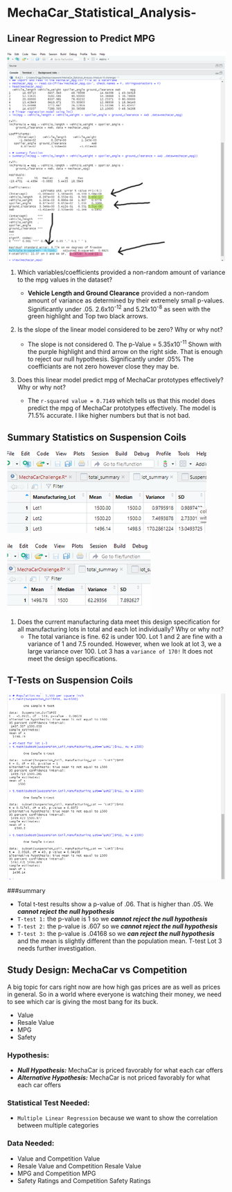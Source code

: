 # MechaCar_Statistical_Analysis-

## Linear Regression to Predict MPG
![LinearRegress](https://github.com/Aceofhearts1/MechaCar_Statistical_Analysis-/blob/main/Images/Linear_Regression.png)

1. Which variables/coefficients provided a non-random amount of variance to the mpg values in the dataset?
   - **Vehicle Length and Ground Clearance** provided a non-random amount of variance as determined by their extremely small p-values. Significantly under .05. 2.6x10<sup>-12</sup> and 5.21x10<sup>-8</sup> as seen with the green highlight and Top two black arrows.

2. Is the slope of the linear model considered to be zero? Why or why not?
   - The slope is not considered 0. The p-Value = 5.35x10<sup>-11</sup> Shown with the purple highlight and third arrow on the right side. That is enough to reject our null hypothesis. Significantly under .05% The coefficiants are not zero however close they may be.

3. Does this linear model predict mpg of MechaCar prototypes effectively? Why or why not?
   - The ```r-squared value = 0.7149``` which tells us that this model does predict the mpg of MechaCar prototypes effectively. The model is 71.5% accurate. I like higher numbers but that is not bad.

## Summary Statistics on Suspension Coils

![sum1](https://github.com/Aceofhearts1/MechaCar_Statistical_Analysis-/blob/main/Images/Summary_Statistics1.png)

![sum2](https://github.com/Aceofhearts1/MechaCar_Statistical_Analysis-/blob/main/Images/Summary_Statistics2.png)

1. Does the current manufacturing data meet this design specification for all manufacturing lots in total and each lot individually? Why or why not?
   - The total variance is fine. 62 is under 100. Lot 1 and 2 are fine with a variance of 1 and 7.5 rounded. However, when we look at lot 3, we a large variance over 100. Lot 3 has a ```variance of 170!``` It does not meet the design specifications.

## T-Tests on Suspension Coils

![t-test](https://github.com/Aceofhearts1/MechaCar_Statistical_Analysis-/blob/main/Images/T-Test.png)

###summary

- Total t-test results show a p-value of .06. That is higher than .05. We ***cannot reject the null hypothesis***
- ```T-test 1:``` the p-value is 1 so we ***cannot reject the null hypothesis***
- ```T-test 2:``` the p-value is .607 so we ***cannot reject the null hypothesis***
- ```T-test 3:``` the p-value is .04168 so we ***can reject the null hypothesis*** and the mean is slightly different than the population mean. T-test Lot 3 needs further investigation.

## Study Design: MechaCar vs Competition

A big topic for cars right now are how high gas prices are as well as prices in general. So in a world where everyone is watching their money, we need to see which car is giving the most bang for its buck.

- Value
- Resale Value
- MPG
- Safety

### Hypothesis:
- ***Null Hypothesis:*** MechaCar is priced favorably for what each car offers
- ***Alternative Hypothesis:*** MechaCar is not priced favorably for what each car offers

### Statistical Test Needed:
- ```Multiple Linear Regression``` because we want to show the correlation between multiple categories

### Data Needed:

- Value and Competition Value
- Resale Value and Competition Resale Value
- MPG and Competition MPG
- Safety Ratings and Competition Safety Ratings